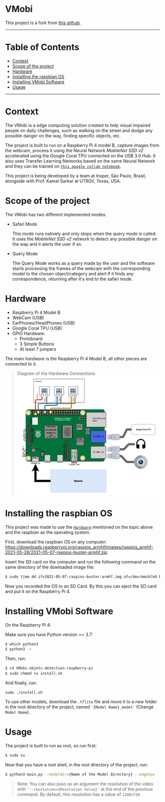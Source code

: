 <h1>VMobi</h1>

This project is a fork from [this github](https://github.com/EdjeElectronics/TensorFlow-Lite-Object-Detection-on-Android-and-Raspberry-Pi).

---------------
<h1>Table of Contents</h1>

- [Context](#context)
- [Scope of the project](#scope-of-the-project)
- [Hardware](#hardware)
- [Installing the raspbian OS](#installing-the-raspbian-os)
- [Installing VMobi Software](#installing-vmobi-software)
- [Usage](#usage)

--------------

Context
===========

The VMobi is a edge computing solution created to help visual impaired people on daily challenges, such as walking on the street and dodge any possible danger on the way, finding specific objects, etc.

The project is built to run on a Raspberry Pi 4 model B, capture images from the webcam, process it using the Neural Network _MobileNet SSD v2_ accelerated using the Google Coral TPU connected on the USB 3.0 Hub. It also uses Transfer Learning Networks based on the same Neural Network and they can be trained on [`this google collab notebook`](https://drive.google.com/file/d/1byyGspm0q2N7z_AErVBGIZ0rbHX7VEDG/view?usp=sharing).

This project is being developed by a team at Insper, São Paulo, Brasil, alongside with Prof. Kamal Sarkar at UTRGV, Texas, USA.

Scope of the project
============

The VMobi has two different implemented modes:

- Safari Mode
    
    This mode runs natively and only stops when the query mode is called. It uses the _MobileNet SSD v2_ network to detect any possible danger on the way and it alerts the user if so.

- Query Mode

    The Query Mode works as a query made by the user and the software starts processing the frames of the webcam with the corresponding model to the chosen object/category and alert if it finds any correspondence, returning after it's end to the safari mode.

Hardware
=========

- Raspberry Pi 4 Model B
- WebCam (USB)
- EarPhones/HeadPhones (USB)
- Google Coral TPU (USB)
- GPIO Hardware:
  - Protoboard
  - 3 Simple Buttons
  - At least 7 jumpers

The main _hardware_ is the Raspberry Pi 4 Model B, all other pieces are connected to it.

> Diagram of the Hardware Connections
![Diagram of the Hardware Connections](images/VMobi-diagram-connections-hw.drawio.png)

Installing the raspbian OS
===========================

This project was made to use the [`Hardware`](#hardware) mentioned on the topic above and the raspbian as the operating system.

First, download the raspbian OS on any computer: https://downloads.raspberrypi.org/raspios_armhf/images/raspios_armhf-2021-05-28/2021-05-07-raspios-buster-armhf.zip

Insert the SD card on the computer and run the following command on the same directory of the dowloaded image file:

```sh
$ sudo time dd if=2021-05-07-raspios-buster-armhf.img of=/dev/mmcblk0 bs=4M conv=sync,noerror status=progress
```

Now you recorded the OS to an SD Card. By this you can eject the SD card and put it on the Raspberry Pi 4.

Installing VMobi Software
==========================

On the Raspberry Pi 4:

Make sure you have Python version >= 3.7:

```sh
$ which python3
$ python3 -v
```

Then, run:

```sh
$ cd VMobi-objetc-detection-raspberry-pi
$ sudo chmod +x install.sh
```

And finally, run:

```
sudo ./install.sh
```

To use other models, download the `.tflite` file and move it to a new folder in the root directory of the project, named `'{Model Name}_model'` (Change `Model Name`).

Usage
======

The project is built to run as root, so run first:

```sh
$ sudo su -
```

Now that you have a root shell, in the root directory of the project, run:

```sh
$ python3 main.py --modeldir={Name of the Model Directory} --edgetpu
```

> Note: You can also pass as an argument the resolution of the video with `'--resolution={Resolution Value}'` at the end of the previous command. By default, this resolution has a value of `1280x720`.
